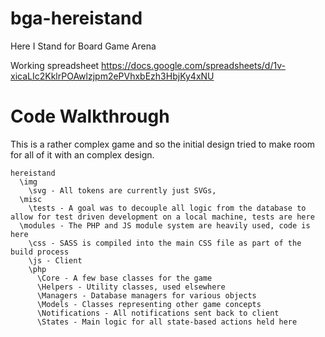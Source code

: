 # bga-hereistand
Here I Stand for Board Game Arena

Working spreadsheet
https://docs.google.com/spreadsheets/d/1v-xicaLIc2KklrPOAwlzjpm2ePVhxbEzh3HbjKy4xNU

# Code Walkthrough

This is a rather complex game and so the initial design tried to make room for all of it with an complex design.

```
hereistand
  \img
    \svg - All tokens are currently just SVGs, 
  \misc
    \tests - A goal was to decouple all logic from the database to allow for test driven development on a local machine, tests are here
  \modules - The PHP and JS module system are heavily used, code is here
    \css - SASS is compiled into the main CSS file as part of the build process
    \js - Client
    \php
      \Core - A few base classes for the game
      \Helpers - Utility classes, used elsewhere
      \Managers - Database managers for various objects
      \Models - Classes representing other game concepts
      \Notifications - All notifications sent back to client
      \States - Main logic for all state-based actions held here
```
